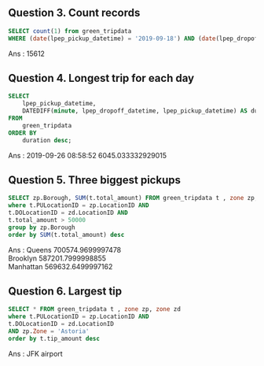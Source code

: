 ## Question 3. Count records
```sql
SELECT count(1) from green_tripdata
WHERE (date(lpep_pickup_datetime) = '2019-09-18') AND (date(lpep_dropoff_datetime) = '2019-09-18')
```
Ans : 15612

## Question 4. Longest trip for each day
```sql
SELECT
    lpep_pickup_datetime,
    DATEDIFF(minute, lpep_dropoff_datetime, lpep_pickup_datetime) AS duration
FROM
    green_tripdata
ORDER BY
    duration desc;
```
Ans : 2019-09-26 08:58:52 6045.033332929015

## Question 5. Three biggest pickups

```sql
SELECT zp.Borough, SUM(t.total_amount) FROM green_tripdata t , zone zp, zone zd
where t.PULocationID = zp.LocationID AND 
t.DOLocationID = zd.LocationID AND
t.total_amount > 50000
group by zp.Borough
order by SUM(t.total_amount) desc
```
Ans : Queens  700574.9699997478</br>
Brooklyn  587201.7999998855</br>
Manhattan  569632.6499997162</br>

## Question 6. Largest tip

```sql
SELECT * FROM green_tripdata t , zone zp, zone zd
where t.PULocationID = zp.LocationID AND 
t.DOLocationID = zd.LocationID
AND zp.Zone = 'Astoria'
order by t.tip_amount desc
```
Ans : JFK airport


